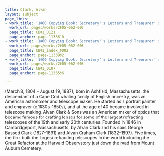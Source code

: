```yaml
---
title: Clark, Alvan
layout: subject
page_links:
- work_title: '1860 Copying Book: Secretary''s Letters and Treasurer''s Letters, 2005.062.003  '
  work_url: pages/works/2005-062-003
  page_title: CB01_0121
  page_anchor: page-1133610
- work_title: '1860 Copying Book: Secretary''s Letters and Treasurer''s Letters, 2005.062.003  '
  work_url: pages/works/2005-062-003
  page_title: CB01_index_0002
  page_anchor: page-1133992
- work_title: '1860 Copying Book: Secretary''s Letters and Treasurer''s Letters, 2005.062.003  '
  work_url: pages/works/2005-062-003
  page_title: CB01_0107
  page_anchor: page-1133596

---
```

<p>(March 8, 1804 – August 19, 1887), born in Ashfield, Massachusetts, the descendant of a Cape Cod whaling family of English ancestry, was an American astronomer and telescope maker. He started as a portrait painter and engraver (c.1830s-1850s), and at the age of 40 became involved in telescope making. Alvan Clark &amp; Sons was an American maker of optics that became famous for crafting lenses for some of the largest refracting telescopes of the 19th and early 20th centuries. Founded in 1846 in Cambridgeport, Massachusetts, by Alvan Clark and his sons George Bassett Clark (1827–1891) and Alvan Graham Clark (1832–1897). Five times, the firm built the largest refracting telescopes in the world including the Great Refactor at the Harvard Observatory just down the road from Mount Auburn Cemetery.</p>